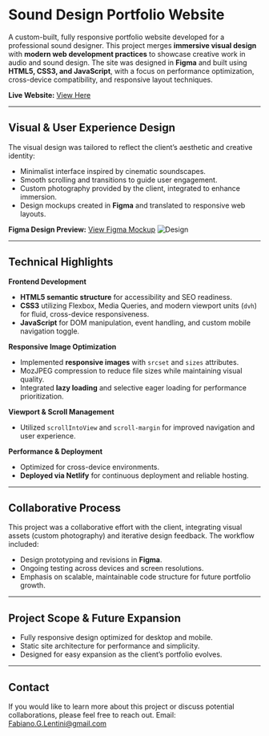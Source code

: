 # Sound Design Portfolio Website

A custom-built, fully responsive portfolio website developed for a professional sound designer. This project merges **immersive visual design** with **modern web development practices** to showcase creative work in audio and sound design. The site was designed in **Figma** and built using **HTML5, CSS3, and JavaScript**, with a focus on performance optimization, cross-device compatibility, and responsive layout techniques.

**Live Website:** [View Here]([https://fabianoglentini.github.io/Ethan_Portfolio-Website/](https://ethan-schuber.netlify.app/))

---

## Visual & User Experience Design

The visual design was tailored to reflect the client’s aesthetic and creative identity:

* Minimalist interface inspired by cinematic soundscapes.
* Smooth scrolling and transitions to guide user engagement.
* Custom photography provided by the client, integrated to enhance immersion.
* Design mockups created in **Figma** and translated to responsive web layouts.

**Figma Design Preview:**
[View Figma Mockup](https://github.com/FabianoGLentini/Ethan_Portfolio-Website/assets/132173298/68eb5ba8-ac6d-46a9-bcf8-e14f5e4784e6)
![Design](https://github.com/FabianoGLentini/Ethan_Portfolio-Website/assets/132173298/68eb5ba8-ac6d-46a9-bcf8-e14f5e4784e6)

---

## Technical Highlights

**Frontend Development**

* **HTML5 semantic structure** for accessibility and SEO readiness.
* **CSS3** utilizing Flexbox, Media Queries, and modern viewport units (`dvh`) for fluid, cross-device responsiveness.
* **JavaScript** for DOM manipulation, event handling, and custom mobile navigation toggle.

**Responsive Image Optimization**

* Implemented **responsive images** with `srcset` and `sizes` attributes.
* MozJPEG compression to reduce file sizes while maintaining visual quality.
* Integrated **lazy loading** and selective eager loading for performance prioritization.

**Viewport & Scroll Management**

* Utilized `scrollIntoView` and `scroll-margin` for improved navigation and user experience.

**Performance & Deployment**

* Optimized for cross-device environments.
* **Deployed via Netlify** for continuous deployment and reliable hosting.

---

## Collaborative Process

This project was a collaborative effort with the client, integrating visual assets (custom photography) and iterative design feedback. The workflow included:

* Design prototyping and revisions in **Figma**.
* Ongoing testing across devices and screen resolutions.
* Emphasis on scalable, maintainable code structure for future portfolio growth.

---

## Project Scope & Future Expansion

* Fully responsive design optimized for desktop and mobile.
* Static site architecture for performance and simplicity.
* Designed for easy expansion as the client’s portfolio evolves.

---

## Contact

If you would like to learn more about this project or discuss potential collaborations, please feel free to reach out. 
Email: Fabiano.G.Lentini@gmail.com

